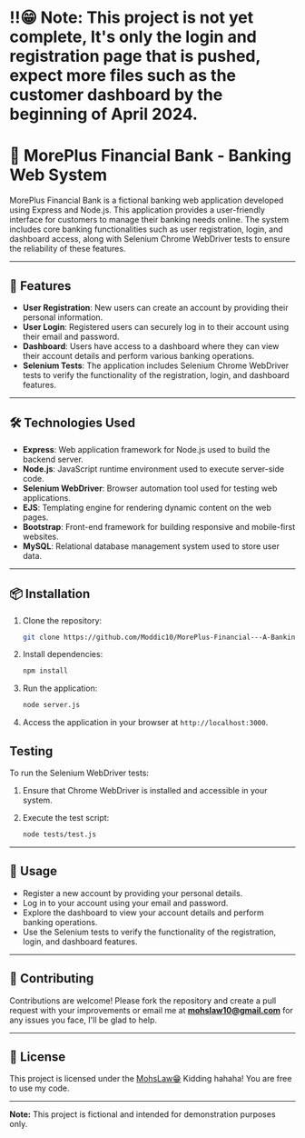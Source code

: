 # ‼️😁 Note: This project is not yet complete, It's only the login and registration page that is pushed, expect more files such as the customer dashboard by the beginning of April 2024.

# 🏦 MorePlus Financial Bank - Banking Web System

MorePlus Financial Bank is a fictional banking web application developed using Express and Node.js. This application provides a user-friendly interface for customers to manage their banking needs online. The system includes core banking functionalities such as user registration, login, and dashboard access, along with Selenium Chrome WebDriver tests to ensure the reliability of these features.

---

## 🚀 Features

- **User Registration**: New users can create an account by providing their personal information.
- **User Login**: Registered users can securely log in to their account using their email and password.
- **Dashboard**: Users have access to a dashboard where they can view their account details and perform various banking operations.
- **Selenium Tests**: The application includes Selenium Chrome WebDriver tests to verify the functionality of the registration, login, and dashboard features.

---

## 🛠️ Technologies Used

- **Express**: Web application framework for Node.js used to build the backend server.
- **Node.js**: JavaScript runtime environment used to execute server-side code.
- **Selenium WebDriver**: Browser automation tool used for testing web applications.
- **EJS**: Templating engine for rendering dynamic content on the web pages.
- **Bootstrap**: Front-end framework for building responsive and mobile-first websites.
- **MySQL**: Relational database management system used to store user data.

---

## 📦 Installation

1. Clone the repository:

   ```bash
   git clone https://github.com/Moddic10/MorePlus-Financial---A-Banking-Web-System.git>
   ```

2. Install dependencies:

   ```bash
   npm install
   ```

3. Run the application:

   ```bash
   node server.js
   ```

4. Access the application in your browser at `http://localhost:3000`.

## Testing

To run the Selenium WebDriver tests:

1. Ensure that Chrome WebDriver is installed and accessible in your system.
2. Execute the test script:

   ```bash
   node tests/test.js
   ```

---

## 🌟 Usage

- Register a new account by providing your personal details.
- Log in to your account using your email and password.
- Explore the dashboard to view your account details and perform banking operations.
- Use the Selenium tests to verify the functionality of the registration, login, and dashboard features.

---

## 🤝 Contributing

Contributions are welcome! Please fork the repository and create a pull request with your improvements or email me at <span style="color: #2ecc71; font-weight: bold;">mohslaw10@gmail.com</span> for any issues you face, I'll be glad to help.

---

## 📝 License
This project is licensed under the [MohsLaw😁](LICENSE) Kidding hahaha! You are free to use my code.

---

**Note:** This project is fictional and intended for demonstration purposes only.
